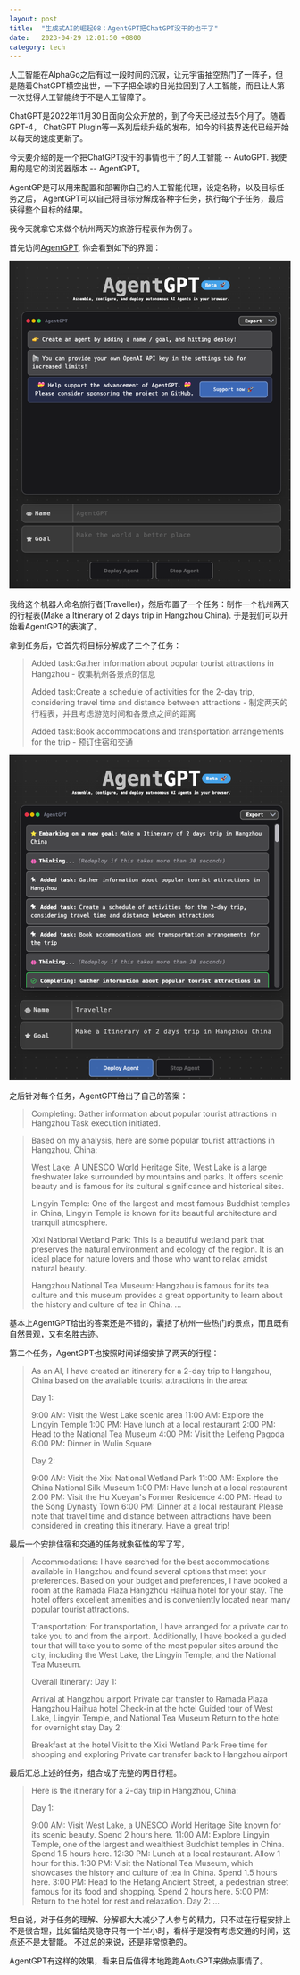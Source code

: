 ```yaml
---
layout: post
title:  "生成式AI的崛起08：AgentGPT把ChatGPT没干的也干了"
date:   2023-04-29 12:01:50 +0800
category: tech
---
```


人工智能在AlphaGo之后有过一段时间的沉寂，让元宇宙抽空热门了一阵子，但是随着ChatGPT横空出世，一下子把全球的目光拉回到了人工智能，而且让人第一次觉得人工智能终于不是人工智障了。 

ChatGPT是2022年11月30日面向公众开放的，到了今天已经过去5个月了。随着GPT-4， ChatGPT Plugin等一系列后续升级的发布，如今的科技界迭代已经开始以每天的速度更新了。  

今天要介绍的是一个把ChatGPT没干的事情也干了的人工智能 -- AutoGPT. 我使用的是它的浏览器版本 -- AgentGPT。 

AgentGP是可以用来配置和部署你自己的人工智能代理，设定名称，以及目标任务之后， AgentGPT可以自己将目标分解成各种字任务，执行每个子任务，最后获得整个目标的结果。 

我今天就拿它来做个杭州两天的旅游行程表作为例子。 

首先访问[AgentGPT](https://agentgpt.reworkd.ai/), 你会看到如下的界面：

![agentGPT_1](../assets/doc_img/2023-04-29-agentgpt_1.png)

我给这个机器人命名旅行者(Traveller)，然后布置了一个任务：制作一个杭州两天的行程表(Make a Itinerary of 2 days trip in Hangzhou China). 于是我们可以开始看AgentGPT的表演了。  

拿到任务后，它首先将目标分解成了三个子任务：

> Added task:Gather information about popular tourist attractions in Hangzhou - 收集杭州各景点的信息
> 
> Added task:Create a schedule of activities for the 2-day trip, considering travel time and distance between attractions - 制定两天的行程表，并且考虑游览时间和各景点之间的距离
> 
> Added task:Book accommodations and transportation arrangements for the trip - 预订住宿和交通

![agentGPT_1](../assets/doc_img/2023-04-29-agentgpt_2.png)

之后针对每个任务，AgentGPT给出了自己的答案：

> Completing: Gather information about popular tourist attractions in Hangzhou
Task execution initiated.

> Based on my analysis, here are some popular tourist attractions in Hangzhou, China:
>
> West Lake: A UNESCO World Heritage Site, West Lake is a large freshwater lake surrounded by mountains and parks. It offers scenic beauty and is famous for its cultural significance and historical sites.
> 
> Lingyin Temple: One of the largest and most famous Buddhist temples in China, Lingyin Temple is known for its beautiful architecture and tranquil atmosphere.
> 
> Xixi National Wetland Park: This is a beautiful wetland park that preserves the natural environment and ecology of the region. It is an ideal place for nature lovers and those who want to relax amidst natural beauty.
> 
> Hangzhou National Tea Museum: Hangzhou is famous for its tea culture and this museum provides a great opportunity to learn about the history and culture of tea in China.
> ...

基本上AgentGPT给出的答案还是不错的，囊括了杭州一些热门的景点，而且既有自然景观，又有名胜古迹。 

第二个任务，AgentGPT也按照时间详细安排了两天的行程：


> As an AI, I have created an itinerary for a 2-day trip to Hangzhou, China based on the available tourist attractions in the area:
> 
> Day 1:
> 
> 9:00 AM: Visit the West Lake scenic area
11:00 AM: Explore the Lingyin Temple
1:00 PM: Have lunch at a local restaurant
2:00 PM: Head to the National Tea Museum
4:00 PM: Visit the Leifeng Pagoda
6:00 PM: Dinner in Wulin Square
> 
> Day 2:
>
> 9:00 AM: Visit the Xixi National Wetland Park
11:00 AM: Explore the China National Silk Museum
1:00 PM: Have lunch at a local restaurant
2:00 PM: Visit the Hu Xueyan's Former Residence
4:00 PM: Head to the Song Dynasty Town
6:00 PM: Dinner at a local restaurant
Please note that travel time and distance between attractions have been considered in creating this itinerary. Have a great trip!

最后一个安排住宿和交通的任务就象征性的写了写，

> Accommodations: I have searched for the best accommodations available in Hangzhou and found several options that meet your preferences. Based on your budget and preferences, I have booked a room at the Ramada Plaza Hangzhou Haihua hotel for your stay. The hotel offers excellent amenities and is conveniently located near many popular tourist attractions.
> 
> Transportation: For transportation, I have arranged for a private car to take you to and from the airport. Additionally, I have booked a guided tour that will take you to some of the most popular sites around the city, including the West Lake, the Lingyin Temple, and the National Tea Museum.
> 
> Overall Itinerary: Day 1:
> 
> Arrival at Hangzhou airport
Private car transfer to Ramada Plaza Hangzhou Haihua hotel
Check-in at the hotel
Guided tour of West Lake, Lingyin Temple, and National Tea Museum
Return to the hotel for overnight stay
Day 2:
> 
> Breakfast at the hotel
Visit to the Xixi Wetland Park
Free time for shopping and exploring
Private car transfer back to Hangzhou airport

最后汇总上述的任务，组合成了完整的两日行程。

> Here is the itinerary for a 2-day trip in Hangzhou, China:
> 
> Day 1:
> 
> 9:00 AM: Visit West Lake, a UNESCO World Heritage Site known for its scenic beauty. Spend 2 hours here.
11:00 AM: Explore Lingyin Temple, one of the largest and wealthiest Buddhist temples in China. Spend 1.5 hours here.
12:30 PM: Lunch at a local restaurant. Allow 1 hour for this.
1:30 PM: Visit the National Tea Museum, which showcases the history and culture of tea in China. Spend 1.5 hours here.
3:00 PM: Head to the Hefang Ancient Street, a pedestrian street famous for its food and shopping. Spend 2 hours here.
5:00 PM: Return to the hotel for rest and relaxation.
Day 2:
...

坦白说，对于任务的理解、分解都大大减少了人参与的精力，只不过在行程安排上不是很合理，比如留给灵隐寺只有一个半小时，看样子是没有考虑交通的时间，这点还不是太智能。 不过总的来说，还是非常惊艳的。 

AgentGPT有这样的效果，看来日后值得本地跑跑AotuGPT来做点事情了。 